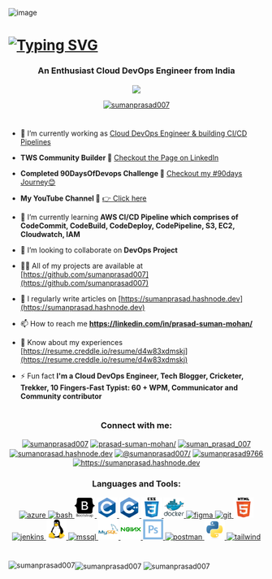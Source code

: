 <!--  ![logo](https://github.com/sumanprasad007/sumanprasad007/blob/main/GitHub%20Banner%2011th%20April.png)
-->
![image](https://github.com/sumanprasad007/sumanprasad007/assets/55047333/945dc45a-273a-42ad-8364-2393bdb0b6f1)
<h1><a href="https://git.io/typing-svg"><img src="https://readme-typing-svg.demolab.com?font=Fira+Code&weight=500&size=28&pause=1000&color=0FF700&center=true&vCenter=true&width=1200&height=60&lines=Hi+%F0%9F%91%8B%2C+Explore+world+of+Cloud+%26+DevOps+;With+Prasad+Suman+Mohan%2C+Let's+connect!+" alt="Typing SVG" /></a></h1>

<h3 align="center">An Enthusiast Cloud DevOps Engineer from India</h3>

<p align="center"> <img align="center" src="https://github-profile-trophy.vercel.app/?username=ryo-ma&theme=radical&row=1"/></p>

<p align="center"> <a href="https://twitter.com/sumanprasad007" target="blank"><img src="https://img.shields.io/twitter/follow/sumanprasad007?logo=twitter&style=for-the-badge" alt="sumanprasad007" /></a> </p>

<h1></h1>

- 🔭 I’m currently working as [Cloud DevOps Engineer & building CI/CD Pipelines](https://github.com/sumanprasad007/Streamlining-Website-Deployment-through-AWS-CI-CD-Pipeline.git)
  
- **TWS Community Builder 🔄** [Checkout the Page on LinkedIn](https://www.linkedin.com/company/trainwithshubham/)

- **Completed 90DaysOfDevops Challenge 🚀** [Checkout my #90days Journey😊](https://www.linkedin.com/posts/prasad-suman-mohan_90days-challenge-my-journey-of-growth-activity-7052857767644004353-9n5z?utm_source=share&utm_medium=member_desktop)

- **My YouTube Channel 🎥** [👉 Click here](https://www.youtube.com/@sumanprasad007)

- 🌱 I’m currently learning **AWS CI/CD Pipeline which comprises of CodeCommit, CodeBuild, CodeDeploy, CodePipeline, S3, EC2, Cloudwatch, IAM**

- 👯 I’m looking to collaborate on **DevOps Project**

- 👨‍💻 All of my projects are available at [https://github.com/sumanprasad007](https://github.com/sumanprasad007)

- 📝 I regularly write articles on [https://sumanprasad.hashnode.dev](https://sumanprasad.hashnode.dev)

- 📫 How to reach me **https://linkedin.com/in/prasad-suman-mohan/**

- 📄 Know about my experiences [https://resume.creddle.io/resume/d4w83xdmskj](https://resume.creddle.io/resume/d4w83xdmskj)

<!-- <p align="left"> <img align="right" alt="Cloud DevOps" width="400" src="https://media1.giphy.com/media/v1.Y2lkPTc5MGI3NjExYjU1NGY3NWEyNWRkY2M3Njc0YjEzMzNjZmYwYmZhMzRlYjMzZDM5MCZjdD1z/lP8xu5t2DLGG045H8F/giphy.gif" /> </p> -->

- ⚡ Fun fact **I'm a Cloud DevOps Engineer, Tech Blogger, Cricketer, Trekker, 10 Fingers-Fast Typist: 60 + WPM, Communicator and Community contributor**
<!-- 
### Blogs posts
<!-- BLOG-POST-LIST:START -->
<!-- BLOG-POST-LIST:END --> 

<h1></h1>

<h3 align="center">Connect with me:</h3>
<p align="center">
<a href="https://twitter.com/sumanprasad007" target="blank"><img align="center" src="https://raw.githubusercontent.com/rahuldkjain/github-profile-readme-generator/master/src/images/icons/Social/twitter.svg" alt="sumanprasad007" height="30" width="40" /></a>
<a href="https://linkedin.com/in/prasad-suman-mohan/" target="blank"><img align="center" src="https://raw.githubusercontent.com/rahuldkjain/github-profile-readme-generator/master/src/images/icons/Social/linked-in-alt.svg" alt="prasad-suman-mohan/" height="30" width="40" /></a>
<a href="https://instagram.com/suman_prasad_007" target="blank"><img align="center" src="https://raw.githubusercontent.com/rahuldkjain/github-profile-readme-generator/master/src/images/icons/Social/instagram.svg" alt="suman_prasad_007" height="30" width="40" /></a>
<a href="https://sumanprasad.hashnode.dev" target="blank"><img align="center" src="https://raw.githubusercontent.com/rahuldkjain/github-profile-readme-generator/master/src/images/icons/Social/hashnode.svg" alt="sumanprasad.hashnode.dev" height="30" width="40" /></a>
<a href="https://www.youtube.com/@sumanprasad007" target="blank"><img align="center" src="https://raw.githubusercontent.com/rahuldkjain/github-profile-readme-generator/master/src/images/icons/Social/youtube.svg" alt="@sumanprasad007/" height="30" width="40" /></a>
<a href="https://www.hackerrank.com/sumanprasad9766" target="blank"><img align="center" src="https://raw.githubusercontent.com/rahuldkjain/github-profile-readme-generator/master/src/images/icons/Social/hackerrank.svg" alt="sumanprasad9766" height="30" width="40" /></a>
<a href="/https://sumanprasad.hashnode.dev" target="blank"><img align="center" src="https://raw.githubusercontent.com/rahuldkjain/github-profile-readme-generator/master/src/images/icons/Social/rss.svg" alt="https://sumanprasad.hashnode.dev" height="30" width="40" /></a>
</p>


<h3 align="center">Languages and Tools:</h3>
<p align="center"> <a href="https://azure.microsoft.com/en-in/" target="_blank" rel="noreferrer"> <img src="https://www.vectorlogo.zone/logos/microsoft_azure/microsoft_azure-icon.svg" alt="azure" width="40" height="40"/> </a> <a href="https://www.gnu.org/software/bash/" target="_blank" rel="noreferrer"> <img src="https://www.vectorlogo.zone/logos/gnu_bash/gnu_bash-icon.svg" alt="bash" width="40" height="40"/> </a> <a href="https://getbootstrap.com" target="_blank" rel="noreferrer"> <img src="https://raw.githubusercontent.com/devicons/devicon/master/icons/bootstrap/bootstrap-plain-wordmark.svg" alt="bootstrap" width="40" height="40"/> </a> <a href="https://www.cprogramming.com/" target="_blank" rel="noreferrer"> <img src="https://raw.githubusercontent.com/devicons/devicon/master/icons/c/c-original.svg" alt="c" width="40" height="40"/> </a> <a href="https://www.w3schools.com/cpp/" target="_blank" rel="noreferrer"> <img src="https://raw.githubusercontent.com/devicons/devicon/master/icons/cplusplus/cplusplus-original.svg" alt="cplusplus" width="40" height="40"/> </a> <a href="https://www.w3schools.com/css/" target="_blank" rel="noreferrer"> <img src="https://raw.githubusercontent.com/devicons/devicon/master/icons/css3/css3-original-wordmark.svg" alt="css3" width="40" height="40"/> </a> <a href="https://www.docker.com/" target="_blank" rel="noreferrer"> <img src="https://raw.githubusercontent.com/devicons/devicon/master/icons/docker/docker-original-wordmark.svg" alt="docker" width="40" height="40"/> </a> <a href="https://www.figma.com/" target="_blank" rel="noreferrer"> <img src="https://www.vectorlogo.zone/logos/figma/figma-icon.svg" alt="figma" width="40" height="40"/> </a> <a href="https://git-scm.com/" target="_blank" rel="noreferrer"> <img src="https://www.vectorlogo.zone/logos/git-scm/git-scm-icon.svg" alt="git" width="40" height="40"/> </a> <a href="https://www.w3.org/html/" target="_blank" rel="noreferrer"> <img src="https://raw.githubusercontent.com/devicons/devicon/master/icons/html5/html5-original-wordmark.svg" alt="html5" width="40" height="40"/> </a> <a href="https://www.jenkins.io" target="_blank" rel="noreferrer"> <img src="https://www.vectorlogo.zone/logos/jenkins/jenkins-icon.svg" alt="jenkins" width="40" height="40"/> </a> <a href="https://www.linux.org/" target="_blank" rel="noreferrer"> <img src="https://raw.githubusercontent.com/devicons/devicon/master/icons/linux/linux-original.svg" alt="linux" width="40" height="40"/> </a> <a href="https://www.microsoft.com/en-us/sql-server" target="_blank" rel="noreferrer"> <img src="https://www.svgrepo.com/show/303229/microsoft-sql-server-logo.svg" alt="mssql" width="40" height="40"/> </a> <a href="https://www.mysql.com/" target="_blank" rel="noreferrer"> <img src="https://raw.githubusercontent.com/devicons/devicon/master/icons/mysql/mysql-original-wordmark.svg" alt="mysql" width="40" height="40"/> </a> <a href="https://www.nginx.com" target="_blank" rel="noreferrer"> <img src="https://raw.githubusercontent.com/devicons/devicon/master/icons/nginx/nginx-original.svg" alt="nginx" width="40" height="40"/> </a> <a href="https://www.photoshop.com/en" target="_blank" rel="noreferrer"> <img src="https://raw.githubusercontent.com/devicons/devicon/master/icons/photoshop/photoshop-line.svg" alt="photoshop" width="40" height="40"/> </a> <a href="https://postman.com" target="_blank" rel="noreferrer"> <img src="https://www.vectorlogo.zone/logos/getpostman/getpostman-icon.svg" alt="postman" width="40" height="40"/> </a> <a href="https://www.python.org" target="_blank" rel="noreferrer"> <img src="https://raw.githubusercontent.com/devicons/devicon/master/icons/python/python-original.svg" alt="python" width="40" height="40"/> </a> <a href="https://tailwindcss.com/" target="_blank" rel="noreferrer"> <img src="https://www.vectorlogo.zone/logos/tailwindcss/tailwindcss-icon.svg" alt="tailwind" width="40" height="40"/> </a> </p>

<h1></h1>


<img align="left" src="https://github-readme-stats.vercel.app/api/top-langs?username=sumanprasad007&show_icons=true&locale=en&theme=radical" alt="sumanprasad007" height="358"/>

<img align="center" src="https://github-readme-stats.vercel.app/api?username=sumanprasad007&show_icons=true&locale=en&theme=radical" alt="sumanprasad007" width="420"/>

<img align="center" src="https://github-readme-streak-stats.herokuapp.com/?user=sumanprasad007&theme=radical" alt="sumanprasad007 " width="420" />


